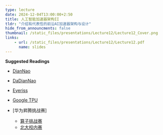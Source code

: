 ```yaml
---
type: lecture
date: 2024-12-04T13:00:00+2:50
title: 人工智能加速器架构II
tldr: "介绍有代表性的前沿AI加速器架构与设计"
hide_from_announcments: false
thumbnail: /static_files/presentations/Lecture12/Lecture12_Cover.png
links:
    - url: /static_files/presentations/Lecture12/Lecture12.pdf
      name: slides
---
```

**Suggested Readings**

- [DianNao](https://dl.acm.org/doi/10.1145/2541940.2541967)

- [DaDianNao](https://pages.saclay.inria.fr/olivier.temam/files/eval/supercomputer.pdf)

- [Eyeriss](https://ieeexplore.ieee.org/document/7738524)

- [Google TPU](https://dl.acm.org/doi/10.1145/3079856.3080246)

- [华为昇腾挑战赛]
    * [算子挑战赛](https://www.hiascend.com/zh/developer/contests/details/c2756e54572b41d88d1f437eafbbec53)
    * [北大校内赛](https://mp.weixin.qq.com/s/3BM_FDFYPbBymtxyiZIFQQ)